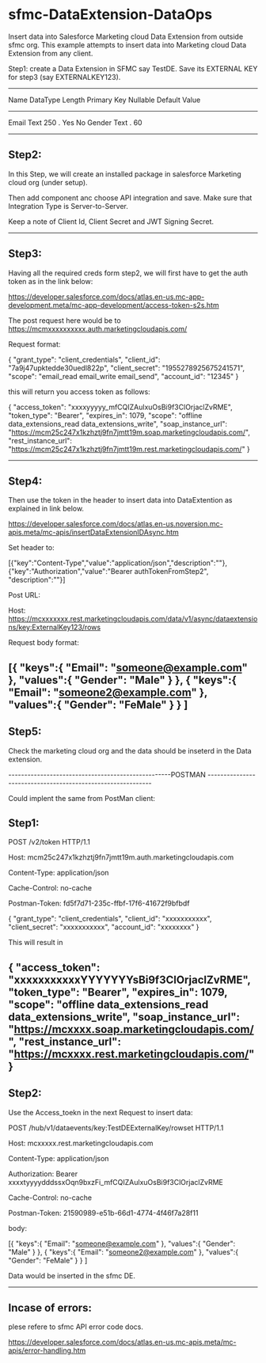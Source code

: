 # sfmc-DataExtension-DataOps
Insert data into Salesforce Marketing cloud Data Extension from outside sfmc org.
This example attempts to insert data into Marketing cloud Data Extension from any client.

Step1:
create a Data Extension in SFMC say TestDE.
Save its EXTERNAL KEY for step3 (say EXTERNALKEY123).

----------------------------------------------------------

Name   DataType Length Primary Key Nullable Default Value

----------------------------------------------------------
Email  Text     250 .  Yes         No
Gender Text .   60

----------------------------------------------------------

Step2:
-----
In this Step, we will create an installed package in salesforce Marketing cloud org (under setup).

Then add component anc choose API integration and save. Make sure that Integration Type is Server-to-Server.

Keep a note of Client Id, Client Secret and JWT Signing Secret.

------------------------
Step3:
-----
Having all the required creds form step2, we will first have to get the auth token as in the link below:

https://developer.salesforce.com/docs/atlas.en-us.mc-app-development.meta/mc-app-development/access-token-s2s.htm

The post request here would be to  https://mcmxxxxxxxxxx.auth.marketingcloudapis.com/

Request format:

{
"grant_type": "client_credentials",
"client_id": "7a9j47upktedde30uedl822p",
"client_secret": "1955278925675241571",
"scope": "email_read email_write email_send",
"account_id": "12345"
}

this will return you access token as follows:

{
    "access_token": "xxxxyyyyy_mfCQIZAulxuOsBi9f3ClOrjaclZvRME",
    "token_type": "Bearer",
    "expires_in": 1079,
    "scope": "offline data_extensions_read data_extensions_write",
    "soap_instance_url": "https://mcm25c247x1kzhztj9fn7jmtt19m.soap.marketingcloudapis.com/",
    "rest_instance_url": "https://mcm25c247x1kzhztj9fn7jmtt19m.rest.marketingcloudapis.com/"
}

----------------------
Step4:
-----

Then use the token in the header to insert data into DataExtention as explained in link below.

https://developer.salesforce.com/docs/atlas.en-us.noversion.mc-apis.meta/mc-apis/insertDataExtensionIDAsync.htm

Set header to:

[{"key":"Content-Type","value":"application/json","description":""},
{"key":"Authorization","value":"Bearer authTokenFromStep2",
"description":""}]

Post URL:

Host: https://mcxxxxxxx.rest.marketingcloudapis.com/data/v1/async/dataextensions/key:ExternalKey123/rows

Request body format:

[{
	"keys":{
		"Email": "someone@example.com"
		},
	"values":{
		"Gender": "Male"
	}
},
{
	"keys":{
		"Email": "someone2@example.com"
		},
	"values":{
		"Gender": "FeMale"
	}
}
]
------------------------------------
Step5:
------

Check the marketing cloud org and the data should be inseterd in the Data extension.

---------------------------------------------------POSTMAN ------------------------------------------------------------

Could implent the same from PostMan client:

Step1:
----

POST /v2/token HTTP/1.1

Host: mcm25c247x1kzhztj9fn7jmtt19m.auth.marketingcloudapis.com

Content-Type: application/json

Cache-Control: no-cache

Postman-Token: fd5f7d71-235c-ffbf-17f6-41672f9bfbdf

{
"grant_type": "client_credentials",
"client_id": "xxxxxxxxxxx",
"client_secret": "xxxxxxxxxxx",
"account_id": "xxxxxxxx"
}

This will result in

{
    "access_token": "xxxxxxxxxxxYYYYYYYsBi9f3ClOrjaclZvRME",
    "token_type": "Bearer",
    "expires_in": 1079,
    "scope": "offline data_extensions_read data_extensions_write",
    "soap_instance_url": "https://mcxxxx.soap.marketingcloudapis.com/",
    "rest_instance_url": "https://mcxxxx.rest.marketingcloudapis.com/"
}
-------------------------------------------------------------------
Step2:
----

Use the Access_toekn in the next Request to insert data:

POST /hub/v1/dataevents/key:TestDEExternalKey/rowset HTTP/1.1

Host: mcxxxxx.rest.marketingcloudapis.com

Content-Type: application/json

Authorization: Bearer xxxxtyyyydddssxOqn9bxzFi_mfCQIZAulxuOsBi9f3ClOrjaclZvRME

Cache-Control: no-cache

Postman-Token: 21590989-e51b-66d1-4774-4f46f7a28f11

body:

[{
	"keys":{
		"Email": "someone@example.com"
		},
	"values":{
		"Gender": "Male"
	}
},
{
	"keys":{
		"Email": "someone2@example.com"
		},
	"values":{
		"Gender": "FeMale"
	}
}
]

Data would be inserted in the sfmc DE.

------------------------------------
Incase of errors:
-----

plese refere to sfmc API error code docs.

https://developer.salesforce.com/docs/atlas.en-us.mc-apis.meta/mc-apis/error-handling.htm
